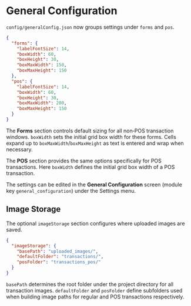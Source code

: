 # General Configuration

`config/generalConfig.json` now groups settings under `forms` and `pos`.

```json
{
  "forms": {
    "labelFontSize": 14,
    "boxWidth": 60,
    "boxHeight": 30,
    "boxMaxWidth": 150,
    "boxMaxHeight": 150
  },
  "pos": {
    "labelFontSize": 14,
    "boxWidth": 60,
    "boxHeight": 30,
    "boxMaxWidth": 200,
    "boxMaxHeight": 150
  }
}
```

The **Forms** section controls default sizing for all non‑POS transaction windows.
`boxWidth` sets the initial grid box width for these forms. Cells expand
up to `boxMaxWidth`/`boxMaxHeight` as text is entered and wrap when necessary.

The **POS** section provides the same options specifically for POS transactions.
Here `boxWidth` defines the initial grid box width of a POS transaction.

The settings can be edited in the **General Configuration** screen
(module key `general_configuration`) under the Settings menu.

## Image Storage

The optional `imageStorage` section configures where uploaded images are saved.

```json
{
  "imageStorage": {
    "basePath": "uploaded_images/",
    "defaultFolder": "transactions/",
    "posFolder": "transactions_pos/"
  }
}
```

`basePath` determines the root folder under the project directory for all
transaction images. `defaultFolder` and `posFolder` define subfolders used when
building image paths for regular and POS transactions respectively.
